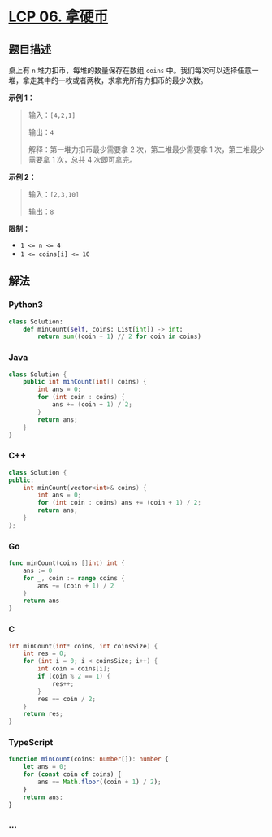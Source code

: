 # [LCP 06. 拿硬币](https://leetcode.cn/problems/na-ying-bi)

## 题目描述

<!-- 这里写题目描述 -->

<p>桌上有 <code>n</code> 堆力扣币，每堆的数量保存在数组 <code>coins</code> 中。我们每次可以选择任意一堆，拿走其中的一枚或者两枚，求拿完所有力扣币的最少次数。</p>

<p><strong>示例 1：</strong></p>

<blockquote>
<p>输入：<code>[4,2,1]</code></p>

<p>输出：<code>4</code></p>

<p>解释：第一堆力扣币最少需要拿 2 次，第二堆最少需要拿 1 次，第三堆最少需要拿 1 次，总共 4 次即可拿完。</p>
</blockquote>

<p><strong>示例 2：</strong></p>

<blockquote>
<p>输入：<code>[2,3,10]</code></p>

<p>输出：<code>8</code></p>
</blockquote>

<p><strong>限制：</strong></p>

<ul>
	<li><code>1 &lt;= n &lt;= 4</code></li>
	<li><code>1 &lt;= coins[i] &lt;= 10</code></li>
</ul>

## 解法

<!-- 这里可写通用的实现逻辑 -->

<!-- tabs:start -->

### **Python3**

<!-- 这里可写当前语言的特殊实现逻辑 -->

```python
class Solution:
    def minCount(self, coins: List[int]) -> int:
        return sum((coin + 1) // 2 for coin in coins)
```

### **Java**

<!-- 这里可写当前语言的特殊实现逻辑 -->

```java
class Solution {
    public int minCount(int[] coins) {
        int ans = 0;
        for (int coin : coins) {
            ans += (coin + 1) / 2;
        }
        return ans;
    }
}
```

### **C++**

```cpp
class Solution {
public:
    int minCount(vector<int>& coins) {
        int ans = 0;
        for (int coin : coins) ans += (coin + 1) / 2;
        return ans;
    }
};
```

### **Go**

```go
func minCount(coins []int) int {
	ans := 0
	for _, coin := range coins {
		ans += (coin + 1) / 2
	}
	return ans
}
```

### **C**

```c
int minCount(int* coins, int coinsSize) {
    int res = 0;
    for (int i = 0; i < coinsSize; i++) {
        int coin = coins[i];
        if (coin % 2 == 1) {
            res++;
        }
        res += coin / 2;
    }
    return res;
}
```

### **TypeScript**

```ts
function minCount(coins: number[]): number {
    let ans = 0;
    for (const coin of coins) {
        ans += Math.floor((coin + 1) / 2);
    }
    return ans;
}
```

### **...**

```

```

<!-- tabs:end -->
